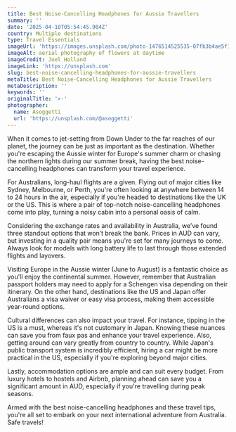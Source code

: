 ```yaml
---
title: Best Noise-Cancelling Headphones for Aussie Travellers
summary: ''
date: '2025-04-10T05:54:45.904Z'
country: Multiple destinations
type: Travel Essentials
imageUrl: 'https://images.unsplash.com/photo-1476514525535-07fb3b4ae5f1'
imageAlt: aerial photography of flowers at daytime
imageCredit: Joel Holland
imageLink: 'https://unsplash.com'
slug: best-noise-cancelling-headphones-for-aussie-travellers
metaTitle: Best Noise-Cancelling Headphones for Aussie Travellers
metaDescription: ''
keywords: ''
originalTitle: '>-'
photographer:
  name: Asoggetti
  url: 'https://unsplash.com/@asoggetti'
---
```








When it comes to jet-setting from Down Under to the far reaches of our planet, the journey can be just as important as the destination. Whether you're escaping the Aussie winter for Europe's summer charm or chasing the northern lights during our summer break, having the best noise-cancelling headphones can transform your travel experience.

For Australians, long-haul flights are a given. Flying out of major cities like Sydney, Melbourne, or Perth, you're often looking at anywhere between 14 to 24 hours in the air, especially if you're headed to destinations like the UK or the US. This is where a pair of top-notch noise-cancelling headphones come into play, turning a noisy cabin into a personal oasis of calm.

Considering the exchange rates and availability in Australia, we’ve found three standout options that won’t break the bank. Prices in AUD can vary, but investing in a quality pair means you're set for many journeys to come. Always look for models with long battery life to last through those extended flights and layovers.

Visiting Europe in the Aussie winter (June to August) is a fantastic choice as you'll enjoy the continental summer. However, remember that Australian passport holders may need to apply for a Schengen visa depending on their itinerary. On the other hand, destinations like the US and Japan offer Australians a visa waiver or easy visa process, making them accessible year-round options.

Cultural differences can also impact your travel. For instance, tipping in the US is a must, whereas it's not customary in Japan. Knowing these nuances can save you from faux pas and enhance your travel experience. Also, getting around can vary greatly from country to country. While Japan's public transport system is incredibly efficient, hiring a car might be more practical in the US, especially if you're exploring beyond major cities.

Lastly, accommodation options are ample and can suit every budget. From luxury hotels to hostels and Airbnb, planning ahead can save you a significant amount in AUD, especially if you're travelling during peak seasons.

Armed with the best noise-cancelling headphones and these travel tips, you're all set to embark on your next international adventure from Australia. Safe travels!
